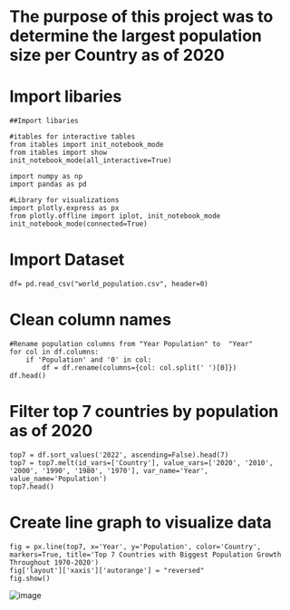 # The purpose of this project was to determine the largest population size per Country as of 2020

# Import libaries
```
##Import libaries

#itables for interactive tables
from itables import init_notebook_mode
from itables import show
init_notebook_mode(all_interactive=True)

import numpy as np 
import pandas as pd 

#Library for visualizations
import plotly.express as px
from plotly.offline import iplot, init_notebook_mode
init_notebook_mode(connected=True)
```
# Import Dataset

```
df= pd.read_csv("world_population.csv", header=0)
```
# Clean column names

```
#Rename population columns from "Year Population" to  "Year"
for col in df.columns:
    if 'Population' and '0' in col:
        df = df.rename(columns={col: col.split(' ')[0]})   
df.head()
```
# Filter top 7 countries by population as of 2020

```
top7 = df.sort_values('2022', ascending=False).head(7)
top7 = top7.melt(id_vars=['Country'], value_vars=['2020', '2010', '2000', '1990', '1980', '1970'], var_name='Year', value_name='Population')
top7.head()
```
# Create line graph to visualize data

```
fig = px.line(top7, x='Year', y='Population', color='Country', markers=True, title='Top 7 Countries with Biggest Population Growth Throughout 1970-2020')
fig['layout']['xaxis']['autorange'] = "reversed"
fig.show()
```
![image](https://user-images.githubusercontent.com/75760072/190509158-bae36508-f68b-4557-8132-0f891d6408b6.png)
